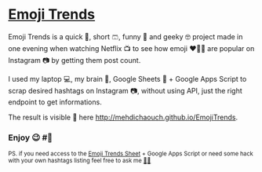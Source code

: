# [Emoji Trends](http://mehdichaouch.github.io/EmojiTrends)

Emoji Trends is a quick 🌠, short 🩳, funny 🎉 and geeky 🤓 project made in one evening when watching Netflix 📺 to see how emoji ❤️🎃😂 are popular on Instagram 📷 by getting them post count.

I used my laptop 💻, my brain 🧠, Google Sheets 📄 + Google Apps Script to scrap desired hashtags on Instagram 📷, without using API, just the right endpoint to get informations.

The result is visible 👀 here http://mehdichaouch.github.io/EmojiTrends.

### Enjoy 😉  #🍿


<sub>PS. if you need access to the [Emoji Trends Sheet](https://docs.google.com/spreadsheets/d/1zGY4ksnogjlkTaoATt_FDviDS0Y5m6GhgVNGghYI-AA/view) + Google Apps Script or need some hack with your own hashtags listing feel free to ask me [📧](https://github.com/mehdichaouch/emojitrends/issues)[💬](https://twitter.com/MehdiChch)</sub>
